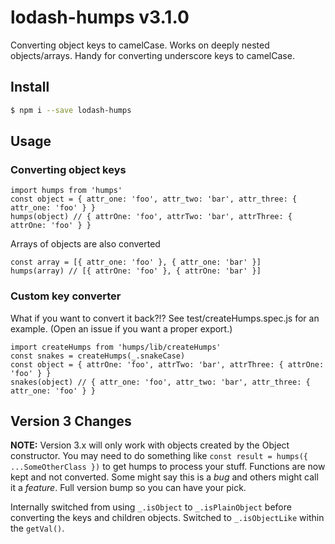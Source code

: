 # lodash-humps v3.1.0

Converting object keys to camelCase. Works on deeply nested objects/arrays. Handy for converting underscore keys to camelCase.

## Install

```bash
$ npm i --save lodash-humps
```

## Usage

### Converting object keys

    import humps from 'humps'
    const object = { attr_one: 'foo', attr_two: 'bar', attr_three: { attr_one: 'foo' } }
    humps(object) // { attrOne: 'foo', attrTwo: 'bar', attrThree: { attrOne: 'foo' } }

Arrays of objects are also converted

    const array = [{ attr_one: 'foo' }, { attr_one: 'bar' }]
    humps(array) // [{ attrOne: 'foo' }, { attrOne: 'bar' }]

### Custom key converter

What if you want to convert it back?!? See test/createHumps.spec.js for an example. (Open an issue if you want a proper export.)

    import createHumps from 'humps/lib/createHumps'
    const snakes = createHumps(_.snakeCase)
    const object = { attrOne: 'foo', attrTwo: 'bar', attrThree: { attrOne: 'foo' } }
    snakes(object) // { attr_one: 'foo', attr_two: 'bar', attr_three: { attr_one: 'foo' } }

## Version 3 Changes

**NOTE:** Version 3.x will only work with objects created by the Object constructor. You may need to do something like `const result = humps({ ...SomeOtherClass })` to get humps to process your stuff. Functions are now kept and not converted. Some might say this is a _bug_ and others might call it a _feature_. Full version bump so you can have your pick.

Internally switched from using `_.isObject` to `_.isPlainObject` before converting the keys and children objects. Switched to `_.isObjectLike` within the `getVal()`.
